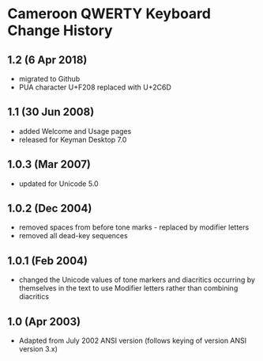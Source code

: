 Cameroon QWERTY Keyboard Change History
=======================

1.2 (6 Apr 2018)
-----------------
* migrated to Github
* PUA character U+F208 replaced with U+2C6D

1.1 (30 Jun 2008)
-----------------
* added Welcome and Usage pages
* released for Keyman Desktop 7.0

1.0.3 (Mar 2007)
-----------------
* updated for Unicode 5.0

1.0.2 (Dec 2004)
-----------------
* removed spaces from before tone marks - replaced by modifier letters
* removed all dead-key sequences

1.0.1 (Feb 2004)
-----------------
* changed the Unicode values of tone markers and diacritics occurring by themselves in the text to use Modifier letters rather than combining diacritics

1.0 (Apr 2003)
-----------------
* Adapted from July 2002 ANSI version (follows keying of version ANSI version 3.x)
